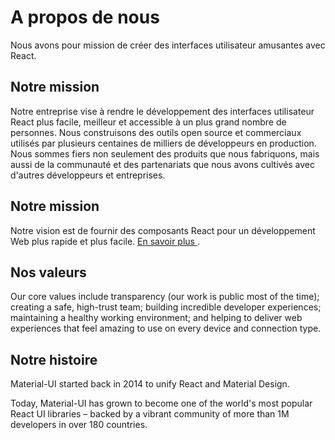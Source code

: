 # A propos de nous

<p class="description">Nous avons pour mission de créer des interfaces utilisateur amusantes avec React.</p>

## Notre mission

Notre entreprise vise à rendre le développement des interfaces utilisateur React plus facile, meilleur et accessible à un plus grand nombre de personnes. Nous construisons des outils open source et commerciaux utilisés par plusieurs centaines de milliers de développeurs en production. Nous sommes fiers non seulement des produits que nous fabriquons, mais aussi de la communauté et des partenariats que nous avons cultivés avec d'autres développeurs et entreprises.

## Notre mission

Notre vision est de fournir des composants React pour un développement Web plus rapide et plus facile. [ En savoir plus ](/discover-more/vision/) .

## Nos valeurs

Our core values include transparency (our work is public most of the time); creating a safe, high-trust team; building incredible developer experiences; maintaining a healthy working environment; and helping to deliver web experiences that feel amazing to use on every device and connection type.

## Notre histoire

Material-UI started back in 2014 to unify React and Material Design.

Today, Material-UI has grown to become one of the world's most popular React UI libraries – backed by a vibrant community of more than 1M developers in over 180 countries.
